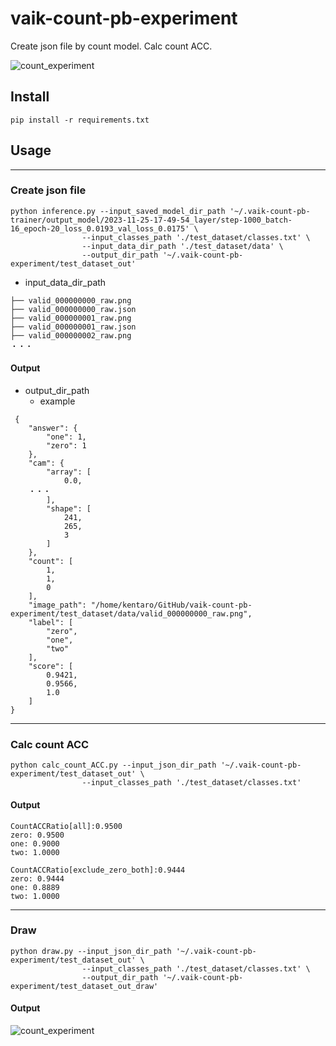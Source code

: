 # vaik-count-pb-experiment

Create json file by count model. Calc count ACC.

![count_experiment](https://github.com/vaik-info/vaik-count-pb-experiment/assets/116471878/78912a52-6155-4e65-b872-e2322b51805e)

## Install

```shell
pip install -r requirements.txt
```

## Usage

-------

### Create json file

```shell
python inference.py --input_saved_model_dir_path '~/.vaik-count-pb-trainer/output_model/2023-11-25-17-49-54_layer/step-1000_batch-16_epoch-20_loss_0.0193_val_loss_0.0175' \
                --input_classes_path './test_dataset/classes.txt' \
                --input_data_dir_path './test_dataset/data' \
                --output_dir_path '~/.vaik-count-pb-experiment/test_dataset_out'
```

- input_data_dir_path

```shell
├── valid_000000000_raw.png
├── valid_000000000_raw.json
├── valid_000000001_raw.png
├── valid_000000001_raw.json
├── valid_000000002_raw.png
・・・
```

#### Output
- output_dir_path
    - example

```shell
 {
    "answer": {
        "one": 1,
        "zero": 1
    },
    "cam": {
        "array": [
            0.0,
	・・・
        ],
        "shape": [
            241,
            265,
            3
        ]
    },
    "count": [
        1,
        1,
        0
    ],
    "image_path": "/home/kentaro/GitHub/vaik-count-pb-experiment/test_dataset/data/valid_000000000_raw.png",
    "label": [
        "zero",
        "one",
        "two"
    ],
    "score": [
        0.9421,
        0.9566,
        1.0
    ]
}
```

--------

### Calc count ACC

```shell
python calc_count_ACC.py --input_json_dir_path '~/.vaik-count-pb-experiment/test_dataset_out' \
                --input_classes_path './test_dataset/classes.txt'
```

#### Output

```shell
CountACCRatio[all]:0.9500
zero: 0.9500
one: 0.9000
two: 1.0000

CountACCRatio[exclude_zero_both]:0.9444
zero: 0.9444
one: 0.8889
two: 1.0000
```

-----------

### Draw

```shell
python draw.py --input_json_dir_path '~/.vaik-count-pb-experiment/test_dataset_out' \
                --input_classes_path './test_dataset/classes.txt' \
                --output_dir_path '~/.vaik-count-pb-experiment/test_dataset_out_draw'
```

#### Output

![count_experiment](https://github.com/vaik-info/vaik-count-pb-experiment/assets/116471878/78912a52-6155-4e65-b872-e2322b51805e)
